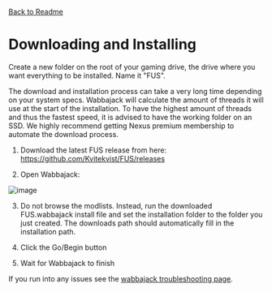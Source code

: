 [Back to Readme](https://github.com/Kvitekvist/FUS/blob/main/README.md)

# Downloading and Installing

Create a new folder on the root of your gaming drive, the drive where you want everything to be installed. Name it "FUS".

The download and installation process can take a very long time depending on your system specs. Wabbajack will calculate the amount of threads it will use at the start of the installation. To have the highest amount of threads and thus the fastest speed, it is advised to have the working folder on an SSD. We highly recommend getting Nexus premium membership to automate the download process.


1. Download the latest FUS release from here:
https://github.com/Kvitekvist/FUS/releases

2. Open Wabbajack:

![image](https://i.ibb.co/JK3rdZc/Browse-modlist.png)

3. Do not browse the modlists. Instead, run the downloaded FUS.wabbajack install file and set the installation folder to the folder you just created. The downloads path should automatically fill in the installation path.

4. Click the Go/Begin button

5. Wait for Wabbajack to finish

If you run into any issues see the [wabbajack troubleshooting page](https://github.com/Kvitekvist/FUS/wiki/Wabbajack-Troubleshooting).